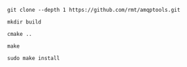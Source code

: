 ```
git clone --depth 1 https://github.com/rmt/amqptools.git
```

```
mkdir build
```

```
cmake ..
```

```
make
```

```
sudo make install
```